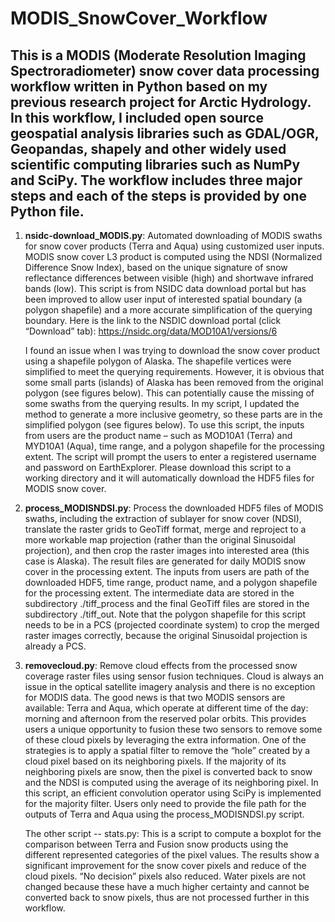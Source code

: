 # MODIS_SnowCover_Workflow

## This is a MODIS (Moderate Resolution Imaging Spectroradiometer) snow cover data processing workflow written in Python based on my previous research project for Arctic Hydrology. In this workflow, I included open source geospatial analysis libraries such as GDAL/OGR, Geopandas, shapely and other widely used scientific computing libraries such as NumPy and SciPy. The workflow includes three major steps and each of the steps is provided by one Python file.

1.	**nsidc-download_MODIS.py**: Automated downloading of MODIS swaths for snow cover products (Terra and Aqua) using customized user inputs. MODIS snow cover L3 product is computed using the NDSI (Normalized Difference Snow Index), based on the unique signature of snow reflectance differences between visible (high) and shortwave infrared bands (low). This script is from NSIDC data download portal but has been improved to allow user input of interested spatial boundary (a polygon shapefile) and a more accurate simplification of the querying boundary. Here is the link to the NSDIC download portal (click “Download” tab): https://nsidc.org/data/MOD10A1/versions/6

	I found an issue when I was trying to download the snow cover product using a shapefile polygon of Alaska. The shapefile vertices were simplified to meet the querying requirements. However, it is obvious that some small parts (islands) of Alaska has been removed from the original polygon (see figures below). This can potentially cause the missing of some swaths from the querying results. In my script, I updated the method to generate a more inclusive geometry, so these parts are in the simplified polygon (see figures below). To use this script, the inputs from users are the product name – such as MOD10A1 (Terra) and MYD10A1 (Aqua), time range, and a polygon shapefile for the processing extent. The script will prompt the users to enter a registered username and password on EarthExplorer. Please download this script to a working directory and it will automatically download the HDF5 files for MODIS snow cover.

2.	**process_MODISNDSI.py**: Process the downloaded HDF5 files of MODIS swaths, including the extraction of sublayer for snow cover (NDSI), translate the raster grids to GeoTiff format, merge and reproject to a more workable map projection (rather than the original Sinusoidal projection), and then crop the raster images into interested area (this case is Alaska). The result files are generated for daily MODIS snow cover in the processing extent. The inputs from users are path of the downloaded HDF5, time range, product name, and a polygon shapefile for the processing extent. The intermediate data are stored in the subdirectory ./tiff_process and the final GeoTiff files are stored in the subdirectory ./tiff_out. Note that the polygon shapefile for this script needs to be in a PCS (projected coordinate system) to crop the merged raster images correctly, because the original Sinusoidal projection is already a PCS.  

3.	**removecloud.py**: Remove cloud effects from the processed snow coverage raster files using sensor fusion techniques. Cloud is always an issue in the optical satellite imagery analysis and there is no exception for MODIS data. The good news is that two MODIS sensors are available: Terra and Aqua, which operate at different time of the day: morning and afternoon from the reserved polar orbits. This provides users a unique opportunity to fusion these two sensors to remove some of these cloud pixels by leveraging the extra information. One of the strategies is to apply a spatial filter to remove the “hole” created by a cloud pixel based on its neighboring pixels. If the majority of its neighboring pixels are snow, then the pixel is converted back to snow and the NDSI is computed using the average of its neighboring pixel. In this script, an efficient convolution operator using SciPy is implemented for the majority filter. Users only need to provide the file path for the outputs of Terra and Aqua using the process_MODISNDSI.py script.

	The other script -- stats.py: This is a script to compute a boxplot for the comparison between Terra and Fusion snow products using the different represented categories of the pixel values. The results show a significant improvement for the snow cover pixels and reduce of the cloud pixels. “No decision” pixels also reduced. Water pixels are not changed because these have a much higher certainty and cannot be converted back to snow pixels, thus are not processed further in this workflow.  
